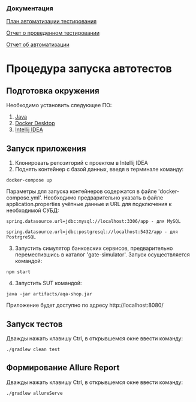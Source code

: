 ### Документация

[План автоматизации тестирования](https://github.com/granegoro/qaDiploma/blob/main/docs/Plan.md)

[Отчет о проведенном тестировании](https://github.com/granegoro/qaDiploma/blob/main/docs/Report.md)

[Отчет об автоматизации](https://github.com/granegoro/qaDiploma/blob/main/docs/Summary.md)

# Процедура запуска автотестов

## Подготовка окружения
Необходимо установить следующее ПО:
1. [Java](https://adoptium.net/temurin/releases/?utm_source=pocket_reader&version=11)
2. [Docker Desktop](https://www.docker.com/products/docker-desktop/)
3. [Intellij IDEA](https://www.jetbrains.com/idea/download/)


## Запуск приложения
1. Клонировать репозиторий с проектом в Intellij IDEA
2. Поднять контейнер с базой данных, введя в терминале команду:
```
docker-compose up
```
Параметры для запуска контейнеров 
содержатся в файле 'docker-compose.yml'. Необходимо предварительно указать в файле application.properties учётные 
данные и URL для подключения к необходимой СУБД:
```
spring.datasource.url=jdbc:mysql://localhost:3306/app - для MySQL
```
```
spring.datasource.url=jdbc:postgresql://localhost:5432/app - для PostrgreSQL
```
3. Запустить симулятор банковских сервисов, предварительно переместившись в 
каталог 'gate-simulator'. Запуск осуществляется командой:
```
npm start
```
4. Запустить SUT командой:
```
java -jar artifacts/aqa-shop.jar
```

Приложение будет доступно по адресу http://localhost:8080/

## Запуск тестов
Дважды нажать клавишу Ctrl, в открывшемся окне ввести команду:
```
./gradlew clean test
```

## Формирование Allure Report
Дважды нажать клавишу Ctrl, в открывшемся окне ввести команду:
```
./gradlew allureServe
```
